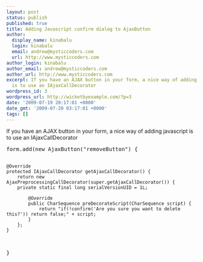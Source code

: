 ```yaml
---
layout: post
status: publish
published: true
title: Adding Javascript confirm dialog to AjaxButton
author:
  display_name: kinabalu
  login: kinabalu
  email: andrew@mysticcoders.com
  url: http://www.mysticcoders.com
author_login: kinabalu
author_email: andrew@mysticcoders.com
author_url: http://www.mysticcoders.com
excerpt: If you have an AJAX button in your form, a nice way of adding javascript
  is to use an IAjaxCallDecorator
wordpress_id: 3
wordpress_url: http://wicketbyexample.com/?p=3
date: '2009-07-19 20:17:01 +0000'
date_gmt: '2009-07-20 03:17:01 +0000'
tags: []
---
```

<p>If you have an AJAX button in your form, a nice way of adding javascript is to use an IAjaxCallDecorator<a id="more"></a><a id="more-3"></a></p>
<pre lang="java" colla="+">
form.add(new AjaxButton("removeButton") {

    @Override
    protected IAjaxCallDecorator getAjaxCallDecorator() {
        return new AjaxPreprocessingCallDecorator(super.getAjaxCallDecorator()) {
        private static final long serialVersionUID = 1L;

            @Override
            public CharSequence preDecorateScript(CharSequence script) {
                return "if(!confirm('Are you sure you want to delete this?')) return false;" + script;
            }
        };
    }
}
</pre>
